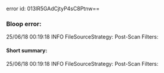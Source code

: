 error id: 013lR5GAdCjtyP4sC8Ptnw==
### Bloop error:

25/06/18 00:19:18 INFO FileSourceStrategy: Post-Scan Filters:
#### Short summary: 

25/06/18 00:19:18 INFO FileSourceStrategy: Post-Scan Filters: